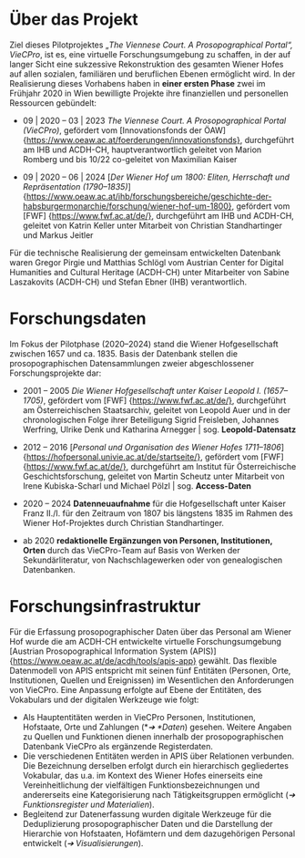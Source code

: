 # Über das Projekt

Ziel dieses Pilotprojektes „*The Viennese Court. A Prosopographical Portal“, VieCPro*, ist es, eine virtuelle Forschungsumgebung zu schaffen, in der auf langer Sicht eine sukzessive Rekonstruktion des gesamten Wiener Hofes auf allen sozialen, familiären und beruflichen Ebenen ermöglicht wird. In der Realisierung dieses Vorhabens haben in **einer ersten Phase** zwei im Frühjahr 2020 in Wien bewilligte Projekte ihre finanziellen und personellen Ressourcen gebündelt:
 
* 09 | 2020 – 03 | 2023 *The Viennese Court. A Prosopographical Portal (VieCPro)*, gefördert vom [Innovationsfonds der ÖAW] {https://www.oeaw.ac.at/foerderungen/innovationsfonds}, durchgeführt am IHB und ACDH-CH, hauptverantwortlich geleitet von Marion Romberg und bis 10/22 co-geleitet von Maximilian Kaiser 

* 09 | 2020 – 06 | 2024 [*Der Wiener Hof um 1800: Eliten, Herrschaft und Repräsentation (1790–1835)*] {https://www.oeaw.ac.at/ihb/forschungsbereiche/geschichte-der-habsburgermonarchie/forschung/wiener-hof-um-1800}, gefördert vom [FWF] {https://www.fwf.ac.at/de/}, durchgeführt am IHB und ACDH-CH, geleitet von Katrin Keller unter Mitarbeit von Christian Standhartinger und Markus Jeitler
 
Für die technische Realisierung der gemeinsam entwickelten Datenbank waren Gregor Pirgie und Matthias Schlögl vom Austrian Center for Digital Humanities and Cultural Heritage (ACDH-CH) unter Mitarbeiter von Sabine Laszakovits (ACDH-CH) und Stefan Ebner (IHB) verantwortlich.
 
# Forschungsdaten
Im Fokus der Pilotphase (2020–2024) stand die Wiener Hofgesellschaft zwischen 1657 und ca. 1835. Basis der Datenbank stellen die prosopographischen Datensammlungen zweier abgeschlossener Forschungsprojekte dar:
 
* 2001 – 2005 *Die Wiener Hofgesellschaft unter Kaiser Leopold I. (1657–1705)*, gefördert vom [FWF] {https://www.fwf.ac.at/de/}, durchgeführt am Österreichischen Staatsarchiv, geleitet von Leopold Auer und in der chronologischen Folge ihrer Beteiligung Sigrid Freisleben, Johannes Werfring, Ulrike Denk und Katharina Arnegger | sog. **Leopold-Datensatz**

* 2012 – 2016 [*Personal und Organisation des Wiener Hofes 1711–1806*] {https://hofpersonal.univie.ac.at/de/startseite/}, gefördert vom [FWF] {https://www.fwf.ac.at/de/}, durchgeführt am Institut für Österreichische Geschichtsforschung, geleitet von Martin Scheutz unter Mitarbeit von Irene Kubiska-Scharl und Michael Pölzl | sog. **Access-Daten**
 
* 2020 – 2024 **Datenneuaufnahme** für die Hofgesellschaft unter Kaiser Franz II./I. für den Zeitraum von 1807 bis längstens 1835 im Rahmen des Wiener Hof-Projektes durch Christian Standhartinger.

* ab 2020 **redaktionelle Ergänzungen von Personen, Institutionen, Orten** durch das VieCPro-Team auf Basis von Werken der Sekundärliteratur, von Nachschlagewerken oder von genealogischen Datenbanken.
 
 
# Forschungsinfrastruktur
Für die Erfassung prosopographischer Daten über das Personal am Wiener Hof wurde die am ACDH-CH entwickelte virtuelle Forschungsumgebung [Austrian Prosopographical Information System (APIS)] {https://www.oeaw.ac.at/de/acdh/tools/apis-app} gewählt. Das flexible Datenmodell von APIS entspricht mit seinen fünf Entitäten (Personen, Orte, Institutionen, Quellen und Ereignissen) im Wesentlichen den Anforderungen von VieCPro. Eine Anpassung erfolgte auf Ebene der Entitäten, des Vokabulars und der digitalen Werkzeuge wie folgt:

* Als Hauptentitäten werden in VieCPro Personen, Institutionen, Hofstaate, Orte und Zahlungen (*_➔ *Daten_) gesehen. Weitere Angaben zu Quellen und Funktionen dienen innerhalb der prosopographischen Datenbank VieCPro als ergänzende Registerdaten. 
* Die verschiedenen Entitäten werden in APIS über Relationen verbunden. Die Bezeichnung derselben erfolgt durch ein hierarchisch gegliedertes Vokabular, das u.a. im Kontext des Wiener Hofes einerseits eine Vereinheitlichung der vielfältigen Funktionsbezeichnungen und andererseits eine Kategorisierung nach Tätigkeitsgruppen ermöglicht (_➔ Funktionsregister und Materialien_).
* Begleitend zur Datenerfassung wurden digitale Werkzeuge für die Deduplizierung prosopographischer Daten und die Darstellung der Hierarchie von Hofstaaten, Hofämtern und dem dazugehörigen Personal entwickelt (_➔ Visualisierungen_).
